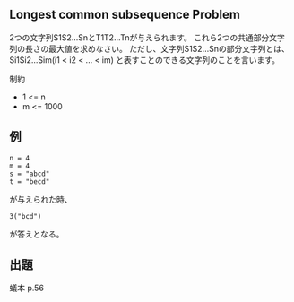Longest common subsequence Problem
----

2つの文字列S1S2...SnとT1T2...Tnが与えられます。
これら2つの共通部分文字列の長さの最大値を求めなさい。
ただし、文字列S1S2...Snの部分文字列とは、Si1Si2...Sim(i1 < i2 < ... < im)
と表すことのできる文字列のことを言います。

制約

* 1 <= n
* m <= 1000

## 例

    n = 4
    m = 4
    s = "abcd"
    t = "becd"

が与えられた時、

    3("bcd")

が答えとなる。

## 出題

蟻本 p.56
